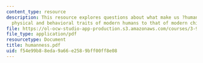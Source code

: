 ```yaml
---
content_type: resource
description: This resource explores questions about what make us ?human? and compares
  physical and behavioral traits of modern humans to that of modern chimps.
file: https://ol-ocw-studio-app-production.s3.amazonaws.com/courses/3-986-the-human-past-introduction-to-archaeology-fall-2006/f54e99b88eda9a66e2589bff00ff8e08_humanness.pdf
file_type: application/pdf
resourcetype: Document
title: humanness.pdf
uid: f54e99b8-8eda-9a66-e258-9bff00ff8e08
---
```


